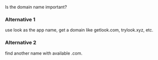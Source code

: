 Is the domain name important?

### Alternative 1

use look as the app name, get a domain like getlook.com, trylook.xyz, etc.

### Alternative 2

find another name with available .com.
